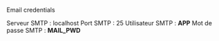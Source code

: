 Email credentials

Serveur SMTP : localhost
Port SMTP : 25
Utilisateur SMTP : __APP__
Mot de passe SMTP : __MAIL_PWD__